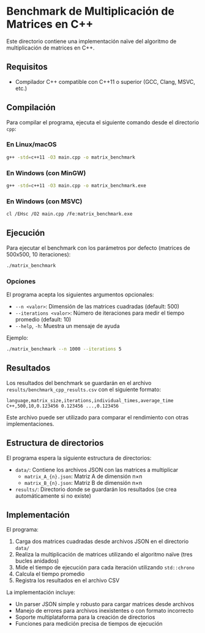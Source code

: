 # Benchmark de Multiplicación de Matrices en C++

Este directorio contiene una implementación naïve del algoritmo de multiplicación de matrices en C++.

## Requisitos

- Compilador C++ compatible con C++11 o superior (GCC, Clang, MSVC, etc.)

## Compilación

Para compilar el programa, ejecuta el siguiente comando desde el directorio `cpp`:

### En Linux/macOS

```bash
g++ -std=c++11 -O3 main.cpp -o matrix_benchmark
```

### En Windows (con MinGW)

```bash
g++ -std=c++11 -O3 main.cpp -o matrix_benchmark.exe
```

### En Windows (con MSVC)

```bash
cl /EHsc /O2 main.cpp /Fe:matrix_benchmark.exe
```

## Ejecución

Para ejecutar el benchmark con los parámetros por defecto (matrices de 500x500, 10 iteraciones):

```bash
./matrix_benchmark
```

### Opciones

El programa acepta los siguientes argumentos opcionales:

- `--n <valor>`: Dimensión de las matrices cuadradas (default: 500)
- `--iterations <valor>`: Número de iteraciones para medir el tiempo promedio (default: 10)
- `--help`, `-h`: Muestra un mensaje de ayuda

Ejemplo:

```bash
./matrix_benchmark --n 1000 --iterations 5
```

## Resultados

Los resultados del benchmark se guardarán en el archivo `results/benchmark_cpp_results.csv` con el siguiente formato:

```
language,matrix_size,iterations,individual_times,average_time
C++,500,10,0.123456 0.123456 ...,0.123456
```

Este archivo puede ser utilizado para comparar el rendimiento con otras implementaciones.

## Estructura de directorios

El programa espera la siguiente estructura de directorios:

- `data/`: Contiene los archivos JSON con las matrices a multiplicar
  - `matrix_A_{n}.json`: Matriz A de dimensión n×n
  - `matrix_B_{n}.json`: Matriz B de dimensión n×n
- `results/`: Directorio donde se guardarán los resultados (se crea automáticamente si no existe)

## Implementación

El programa:

1. Carga dos matrices cuadradas desde archivos JSON en el directorio `data/`
2. Realiza la multiplicación de matrices utilizando el algoritmo naïve (tres bucles anidados)
3. Mide el tiempo de ejecución para cada iteración utilizando `std::chrono`
4. Calcula el tiempo promedio
5. Registra los resultados en el archivo CSV

La implementación incluye:
- Un parser JSON simple y robusto para cargar matrices desde archivos
- Manejo de errores para archivos inexistentes o con formato incorrecto
- Soporte multiplataforma para la creación de directorios
- Funciones para medición precisa de tiempos de ejecución
